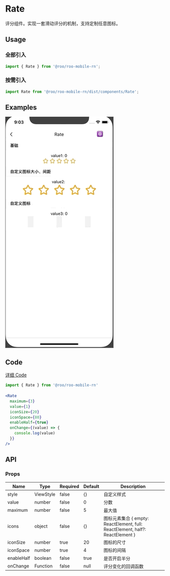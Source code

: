 # Rate

评分组件。实现一套滑动评分的机制，支持定制任意图标。

## Usage

### 全部引入
```js
import { Rate } from '@roo/roo-mobile-rn';
```

### 按需引入
```js
import Rate from '@roo/roo-mobile-rn/dist/components/Rate';
```

## Examples
![image](../images/Rate/1.gif)

## Code
[详细 Code](../../examples/Rate/index.tsx)

```jsx
import { Rate } from '@roo/roo-mobile-rn'

<Rate
  maximum={3}
  value={1}
  iconSize={20}
  iconSpace={80}
  enableHalf={true}
  onChange={(value) => {
    console.log(value)
  }}
/>
```
## API

### Props

| Name | Type | Required | Default | Description |
| ---- | ---- | ---- | ---- | ---- |
| style | ViewStyle | false | {} | 自定义样式 |
| value | number | false | 0 | 分数 |
| maximum | number | false | 5 | 最大值 |
| icons | object | false | {} | 图标元素集合 { empty: ReactElement, full: ReactElement, half?: ReactElement }  |
| iconSize | number| true | 20 | 图标的尺寸 |
| iconSpace | number| true | 4 | 图标的间隔 |
| enableHalf | boolean | false | true | 是否开启半分 |
| onChange | Function | false | null | 评分变化的回调函数 |